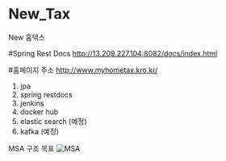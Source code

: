 # New_Tax
New 홈텍스

#Spring Rest Docs 
http://13.209.227.104:8082/docs/index.html

#홈페이지 주소
http://www.myhometax.kro.kr/

1. jpa
2. spring restdocs
3. jenkins
4. docker hub
5. elastic search (예정)
6. kafka (예정)

MSA 구조 목표
![MSA](https://github.com/Mkw-k/New_Tax/assets/71166672/3433f259-6eaf-4495-b424-a0e24755e578)
